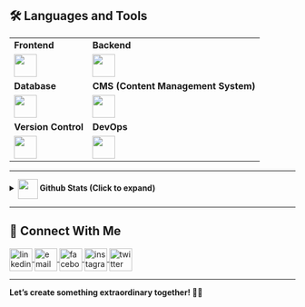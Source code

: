 ## 🛠 **Languages and Tools**

<div style="width: 100%;">
  <table style="width: 100%;">
    <tr>
      <td><strong>Frontend</strong></td>
      <td><strong>Backend</strong></td>
    </tr>
    <tr>
      <td>
        <img
          src="https://skillicons.dev/icons?i=react,nextjs,tailwind,bootstrap,js,ts,figma"
          height="40"
        />
      </td>
      <td>
        <img
          src="https://skillicons.dev/icons?i=nodejs,express,graphql,prisma,wordpress"
          height="40"
        />
      </td>
    </tr>
    <tr>
      <td><strong>Database</strong></td>
      <td><strong>CMS (Content Management System)</strong></td>
    </tr>
    <tr>
      <td>
        <img src="https://skillicons.dev/icons?i=mongodb,mysql" height="40" />
      </td>
      <td>
        <img src="https://skillicons.dev/icons?i=wordpress" height="40" />
      </td>
    </tr>
    <tr>
      <td><strong>Version Control</strong></td>
      <td><strong>DevOps</strong></td>
    </tr>
    <tr>
      <td>
        <img src="https://skillicons.dev/icons?i=git,github,gitlab" height="40" />
      </td>
      <td>
        <img src="https://skillicons.dev/icons?i=docker" height="40" />
      </td>
    </tr>
  </table>
</div>

<hr />

<details>
  <summary><strong><img src="https://media.giphy.com/media/iY8CRBdQXODJSCERIr/giphy.gif" align="center" width="35"> Github Stats (Click to expand)</strong></summary>
  <br />
  <div align="center">
    <a href="https://github.com/codersemon">
      <img
        height="180em"
        src="https://github-readme-stats.vercel.app/api?username=codersemon&show_icons=true&theme=tokyonight"
        alt="codersemon stats"
      />
      <img
        height="180em"
        src="https://github-readme-stats.vercel.app/api/top-langs?username=codersemon&layout=compact&langs_count=8&theme=tokyonight"
        alt="Top Languages"
      />
    </a>
  </div>
</details>

---

## 🤝 **Connect With Me**

<p align="left">
  <a href="https://www.linkedin.com/in/codersemon/" target="blank">
    <img align="center" src="https://img.icons8.com/color/48/linkedin.png" alt="linkedin" height="40" width="40" />
  </a>
  <a href="mailto:contact@emokhan.me" target="blank">
    <img align="center" src="https://img.icons8.com/color/48/apple-mail.png" alt="email" height="40" width="40" />
  </a>
  <a href="https://www.facebook.com/codersemon/" target="blank">
    <img align="center" src="https://img.icons8.com/?size=40&id=118497&format=png" alt="facebook" height="40" width="40" />
  </a>
  <a href="https://www.instagram.com/codersemon/" target="blank">
    <img align="center" src="https://img.icons8.com/?size=40&id=32323&format=png" alt="instagram" height="40" width="40" />
  </a>
  <a href="https://x.com/coders_emon" target="blank">
    <img align="center" src="https://img.icons8.com/color/48/twitter--v1.png" alt="twitter" height="40" width="40" />
  </a>
</p>

---

**Let’s create something extraordinary together! 🌟✨**
